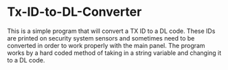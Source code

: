 # Tx-ID-to-DL-Converter
This is a simple program that will convert a TX ID to a DL code. These IDs are printed on security system sensors and sometimes need to be converted in order to work properly with the main panel. The program works by a hard coded method of taking in a string variable and changing it to a DL code.
